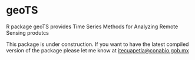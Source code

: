 # geoTS
R package geoTS provides Time Series Methods for Analyzing Remote Sensing produtcs

This package is under construction. If you want to have the latest compiled version of the package please let me know at itecuapetla@conabio.gob.mx
